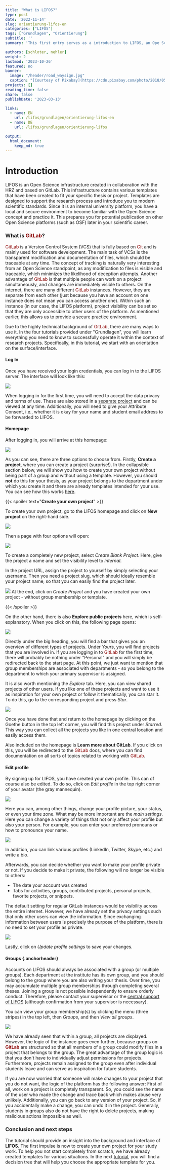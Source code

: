 ```yaml
---
title: "What is LIFOS?" 
type: post
date: '2022-11-14' 
slug: orientierung-lifos-en
categories: ["LIFOS"] 
tags: ["Grundlagen", "Orientierung"] 
subtitle: ''
summary: 'This first entry serves as a introduction to LIFOS, an Ope Science Infrastrucutre which is used to support your potential university projects and theses. You will be shown the basics of the page of LIFOS and some background of its use' 

authors: [schloter, nehler] 
weight: 2
lastmod: '2023-10-26'
featured: no
banner:
  image: "/header/road_waysign.jpg"
  caption: "[Courtesy of Pixabay](https://cdn.pixabay.com/photo/2018/05/26/14/53/directory-3431477_960_720.jpg)"
projects: []
reading_time: false
share: false
publishDate: '2023-03-13'

links:
  - name: EN
    url: /lifos/grundlagen/orientierung-lifos-en
  - name: DE
    url: /lifos/grundlagen/orientierung-lifos

output:
  html_document:
    keep_md: true
---
```


# Introduction    

LIFOS is an Open Science infrastructure created in collaboration with the HRZ and based on GitLab. This infrastructure contains various templates that have been created to fit your specific thesis or project. Templates are designed to support the research process and introduce you to modern scientific standards. Since it is an internal university platform, you have a local and secure environment to become familiar with the Open Science concept and practice it. This prepares you for potential publication on other Open Science platforms (such as OSF) later in your scientific career.

### What is <span style="color: darkred;">**GitLab**</span>? 

<span style="color: darkred;">GitLab</span> is a Version Control System (VCS) that is fully based on <span style="color: darkred;">Git</span> and is mainly used for software development. The main task of VCSs is the transparent modification and documentation of files, which should be traceable at any time. The concept of tracking is naturally very interesting from an Open Science standpoint, as any modification to files is visible and traceable, which minimizes the likelihood of deception attempts. Another advantage of <span style="color: darkred;">GitLab</span> is that multiple people can work on a project simultaneously, and changes are immediately visible to others. On the internet, there are many different <span style="color: darkred;">GitLab</span> instances. However, they are separate from each other (just because you have an account on one instance does not mean you can access another one). Within such an instance (in our case, the LIFOS platform), project visibility can be set so that they are only accessible to other users of the platform. As mentioned earlier, this allows us to provide a secure practice environment.

Due to the highly technical background of <span style="color: darkred;">GitLab</span>, there are many ways to use it. In the four tutorials provided under "Grundlagen", you will learn everything you need to know to successfully operate it within the context of research projects. Specifically, in this tutorial, we start with an orientation on the surface/interface.

#### Log In

Once you have received your login credentials, you can log in to the LIFOS server. The interface will look like this:

![](/lifos/grundlagen/gitlaborientierung_Einloggen2.png)

When logging in for the first time, you will need to accept the data privacy and terms of use. These are also stored in a [separate project](https://lifos.uni-frankfurt.de/root/guidelines/-/tree/main) and can be viewed at any time. Additionally, you will need to give your Attribute Consent, i.e., whether it is okay for your name and student email address to be forwarded to LIFOS. 


#### Homepage

After logging in, you will arrive at this homepage:

![](/lifos/grundlagen/gitlaborientierung_projectsstartsite2.png)

As you can see, there are three options to choose from. Firstly, **Create a project**, where you can create a project (surprise!). In the collapsible section below, we will show you how to create your own project without being part of a group and without using a template. However, you should **not** do this for your thesis, as your project belongs to the department under which you create it and there are already templates intended for your use. You can see how this works [here](/lifos/grundlagen/eigenesprojekt-en/).


{{< spoiler text="**Create your own project**" >}} 

To create your own project, go to the LIFOS homepage and click on **New project** on the right-hand side.

![](/lifos/grundlagen/gitlaborientierung_newproject.png)

Then a page with four options will open:

![](/lifos/grundlagen/gitlaborientierung_newprojectoptions2.png)  

To create a completely new project, select *Create Blank Project*.
Here, give the project a name and set the visibility level to *internal*.

In the project URL, assign the project to yourself by simply selecting your username. Then you need a project slug, which should ideally resemble your project name, so that you can easily find the project later.

![](/lifos/grundlagen/gitlaborientierung_newblankproject.png) 
At the end, click on *Create Project* and you have created your own project - without group membership or template.

{{< /spoiler >}}

On the other hand, there is also **Explore public projects** here, which is self-explanatory. When you click on this, the following page opens:

![](/lifos/grundlagen/gitlaborientierung_ExplorePublicProjects.png)

Directly under the big heading, you will find a bar that gives you an overview of different types of projects. Under *Yours*, you will find projects that you are involved in. If you are logging in to <span style="color: darkred;">GitLab</span> for the first time, there will probably be nothing under "Personal" and you will simply be redirected back to the start page. At this point, we just want to mention that group memberships are associated with departments - so you belong to the department to which your primary supervisor is assigned.

It is also worth mentioning the *Explore* tab. Here, you can view shared projects of other users. If you like one of these projects and want to use it as inspiration for your own project or follow it thematically, you can star it. To do this, go to the corresponding project and press *Star*.

![](/lifos/grundlagen/gitlaborientierung_Star.png)

Once you have done that and return to the homepage by clicking on the Goethe button in the top left corner, you will find this project under *Starred*. This way you can collect all the projects you like in one central location and easily access them.

Also included on the homepage is **Learn more about GitLab**. If you click on this, you will be redirected to the <span style="color: darkred;">GitLab</span> docs, where you can find documentation on all sorts of topics related to working with <span style="color: darkred;">GitLab</span>.

#### Edit profile

By signing up for LIFOS, you have created your own profile. This can of course also be edited. To do so, click on *Edit profile* in the top right corner of your avatar (the gray mannequin).

![](/lifos/grundlagen/gitlaborientierung_avatar.png)

Here you can, among other things, change your profile picture, your status, or even your time zone. What may be more important are the *main settings*. Here you can change a variety of things that not only affect your profile but also your person. For example, you can enter your preferred pronouns or how to pronounce your name.

![](/lifos/grundlagen/gitlaborientierung_MainSettings.png)

In addition, you can link various profiles (LinkedIn, Twitter, Skype, etc.) and write a bio.

Afterwards, you can decide whether you want to make your profile private or not. If you decide to make it private, the following will no longer be visible to others:

- The date your account was created
- Tabs for activities, groups, contributed projects, personal projects, favorite projects, or snippets.

The default setting for regular GitLab instances would be visibility across the entire internet. However, we have already set the privacy settings such that only other users can view the information. Since exchanging information between users is precisely the purpose of the platform, there is no need to set your profile as private.


![](/lifos/grundlagen/gitlaborientierung_privateSettings.png)

Lastly, click on *Update profile settings* to save your changes.

#### Groups {.anchorheader}

Accounts on LIFOS should always be associated with a group (or multiple groups). Each department at the institute has its own group, and you should belong to the group where you are also writing your thesis. Over time, you may accumulate multiple group memberships through completing several theses. Joining a group is not possible independently to ensure orderly conduct. Therefore, please contact your supervisor or the [central support of LIFOS](mailto:lifos@uni-frankurt.de) (although confirmation from your supervisor is necessary).


You can view your group membership(s) by clicking the menu (three stripes) in the top left, then *Groups*, and then *View all groups*.

![](/lifos/grundlagen/gitlaborientierung_yourgroups_new.png)

We have already seen that within a group, all projects are displayed. However, the logic of the instance goes even further, because groups on <span style="color: darkred;">**GitLab**</span> are structured so that all members of a group could modify files in a project that belongs to the group. The great advantage of the group logic is that you don't have to individually adjust permissions for projects. Furthermore, projects remain assigned to the group even after individual students leave and can serve as inspiration for future students.

If you are now worried that someone will make changes to your project that you do not want, the logic of the platform has the following answer: First of all, work on a project is completely transparent. So, you could see the name of the user who made the change and trace back which makes abuse very unlikely. Additionally, you can go back to any version of your project. So, if you accidentally make a change, you can undo it in the project. Generally, students in groups also do not have the right to delete projects, making malicious actions impossible as well.

### Conclusion and next steps 

The tutorial should provide an insight into the background and interface of **LIFOS**. The first impulse is now to create your own project for your study work. To help you not start completely from scratch, we have already created templates for various situations. In the next [tutorial](/lifos/grundlagen/template-auswahl-en/), you will find a decision tree that will help you choose the appropriate template for you.

